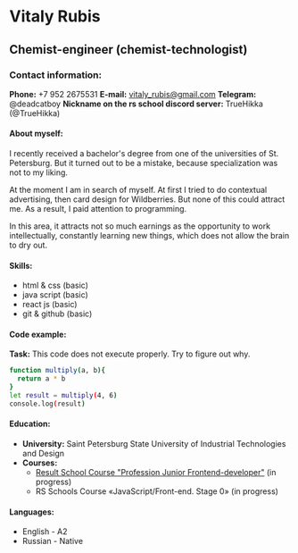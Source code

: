 # Vitaly Rubis

## Chemist-engineer (chemist-technologist)

### Contact information: 
**Phone:** +7 952 2675531
**E-mail:** vitaly_rubis@gmail.com
**Telegram:** @deadcatboy
**Nickname on the rs school discord server:** TrueHikka (@TrueHikka)

#### About myself:

I recently received a bachelor's degree from one of the universities of St. Petersburg. But it turned out to be a mistake, because specialization was not to my liking.

At the moment I am in search of myself. At first I tried to do contextual advertising, then card design for Wildberries. But none of this could attract me. As a result, I paid attention to programming.

In this area, it attracts not so much earnings as the opportunity to work intellectually, constantly learning new things, which does not allow the brain to dry out.

#### Skills: 

* html & css (basic)
* java script (basic)
* react js (basic)
* git & github (basic)

#### Code example:

**Task:** This code does not execute properly. Try to figure out why.

```sh
function multiply(a, b){
  return a * b
}
let result = multiply(4, 6)
console.log(result)
```

#### Education: 
* **University:** Saint Petersburg State University of Industrial Technologies and Design
* **Courses:**
    * [Result School Course "Profession Junior Frontend-developer"](https://result.school/products/junior-js) (in progress)
    * RS Schools Course «JavaScript/Front-end. Stage 0» (in progress)

#### Languages:
* English - A2
* Russian - Native